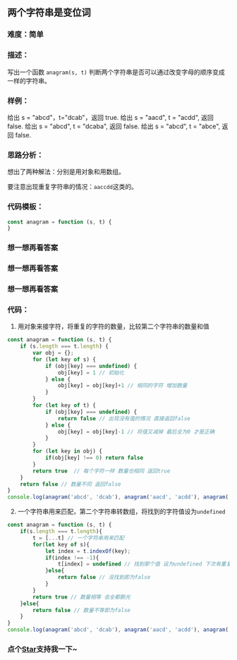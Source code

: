 ## 两个字符串是变位词 

### 难度：简单

### 描述：

写出一个函数 `anagram(s, t)` 判断两个字符串是否可以通过改变字母的顺序变成一样的字符串。

### 样例：

给出 s = "abcd"，t="dcab"，返回 true.
给出 s = "aacd", t = "acdd", 返回 false.
给出 s = "abcd", t = "dcaba", 返回 false.
给出 s = "abcd", t = "abce", 返回 false.

### 思路分析：

想出了两种解法：分别是用对象和用数组。

要注意出现重复字符串的情况：`aaccdd`这类的。

### 代码模板：

```js
const anagram = function (s, t) {
}
```

### 想一想再看答案

### 想一想再看答案

### 想一想再看答案

### 代码：

1. 用对象来接字符，将重复的字符的数量，比较第二个字符串的数量和值

```js
const anagram = function (s, t) {
    if (s.length === t.length) {
        var obj = {};
        for (let key of s) {
            if (obj[key] === undefined) {
                obj[key] = 1 // 初始化
            } else {
                obj[key] = obj[key]+1 // 相同的字符 增加数量
            }
        }
        for (let key of t) {
            if (obj[key] === undefined) {
                return false // 出现没有值的情况 直接返回false
            } else {
                obj[key] = obj[key]-1 // 将值又减掉 最后全为0 才是正确
            }
        }
        for (let key in obj) {
            if(obj[key] !== 0) return false
        }
        return true  // 每个字符一样 数量也相同 返回true 
    } 
    return false // 数量不同 返回false
}
console.log(anagram('abcd', 'dcab'), anagram('aacd', 'acdd'), anagram('abcd', 'dcaba'), anagram('abcd', 'abce'))
```
2. 一个字符串用来匹配，第二个字符串转数组，将找到的字符值设为`undefined`

```js
const anagram = function (s, t) {
    if(s.length === t.length){
        t = [...t] // 一个字符串用来匹配
        for(let key of s){
            let index = t.indexOf(key);
            if(index !== -1){
                t[index] = undefined // 找到那个值 设为undefined 下次有重复的 就不会再找到
            }else{
                return false // 没找到即为false
            }
        }
        return true // 数量相等 会全都删光
    }else{
        return false // 数量不等即为false
    }
}
console.log(anagram('abcd', 'dcab'), anagram('aacd', 'acdd'), anagram('abcd', 'dcaba'), anagram('abcd', 'abce'))

```
<!-- 特殊字符串：用于修改/删除markdown的结尾提示语-OBKoro1 -->
### 点个[Star](https://github.com/OBKoro1/Brush_algorithm)支持我一下~

<!-- '特殊字符串：用于删除编译后的issue组件-OBKoro1 -->
<!-- more -->
<comment-comment/>
